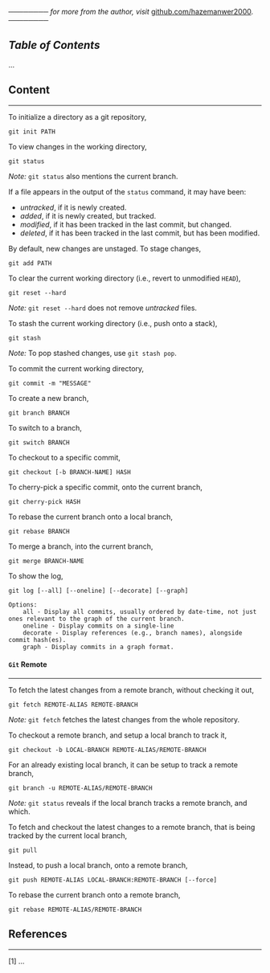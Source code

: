 ──────── *for more from the author, visit* [github.com/hazemanwer2000](https://github.com/hazemanwer2000). ────────
## *Table of Contents*
...
## Content
---
To initialize a directory as a git repository,

```
git init PATH
```

To view changes in the working directory,

```
git status
```

*Note:* `git status` also mentions the current branch.

If a file appears in the output of the `status` command, it may have been:
* *untracked*, if it is newly created.
* *added*, if it is newly created, but tracked.
* *modified*, if it has been tracked in the last commit, but changed.
* *deleted*, if it has been tracked in the last commit, but has been modified.

By default, new changes are unstaged. To stage changes,

```
git add PATH
```

To clear the current working directory (i.e., revert to unmodified `HEAD`),

```
git reset --hard
```

*Note:* `git reset --hard` does not remove *untracked* files.

To stash the current working directory (i.e., push onto a stack),

```
git stash
```

*Note:* To pop stashed changes, use `git stash pop`.

To commit the current working directory,

```
git commit -m "MESSAGE"
```

To create a new branch,

```
git branch BRANCH
```

To switch to a branch,

```
git switch BRANCH
```

To checkout to a specific commit,

```
git checkout [-b BRANCH-NAME] HASH
```

To cherry-pick a specific commit, onto the current branch,

```
git cherry-pick HASH
```

To rebase the current branch onto a local branch,

```
git rebase BRANCH
```

To merge a branch, into the current branch,

```
git merge BRANCH-NAME
```

To show the log,

```
git log [--all] [--oneline] [--decorate] [--graph]

Options:
	all - Display all commits, usually ordered by date-time, not just ones relevant to the graph of the current branch.
	oneline - Display commits on a single-line
	decorate - Display references (e.g., branch names), alongside commit hash(es).
	graph - Display commits in a graph format.
```
#### `Git` Remote
---
To fetch the latest changes from a remote branch, without checking it out,

```
git fetch REMOTE-ALIAS REMOTE-BRANCH
```

*Note:* `git fetch` fetches the latest changes from the whole repository.

To checkout a remote branch, and setup a local branch to track it,

```
git checkout -b LOCAL-BRANCH REMOTE-ALIAS/REMOTE-BRANCH
```

For an already existing local branch, it can be setup to track a remote branch,

```
git branch -u REMOTE-ALIAS/REMOTE-BRANCH
```

*Note:* `git status` reveals if the local branch tracks a remote branch, and which.

To fetch and checkout the latest changes to a remote branch, that is being tracked by the current local branch,

```
git pull
```

Instead, to push a local branch, onto a remote branch,

```
git push REMOTE-ALIAS LOCAL-BRANCH:REMOTE-BRANCH [--force]
```

To rebase the current branch onto a remote branch,

```
git rebase REMOTE-ALIAS/REMOTE-BRANCH
```
## References
---
[1] ...